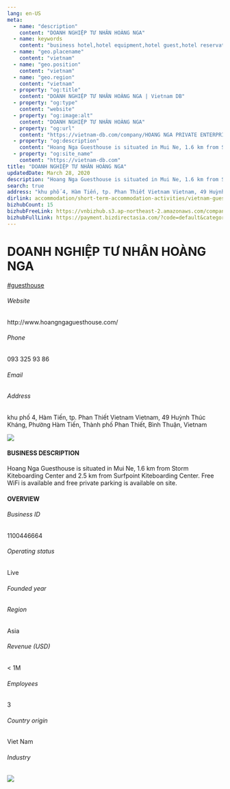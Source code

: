 ```yaml
---
lang: en-US
meta:
  - name: "description"
    content: "DOANH NGHIỆP TƯ NHÂN HOÀNG NGA"
  - name: keywords
    content: "business hotel,hotel equipment,hotel guest,hotel reservation,hotels,leisure hotel,membership,on site,resort,resort hotels,tourism,travelers,vacation,vacation,vacation,vietnam-guesthouse-companies"
  - name: "geo.placename"
    content: "vietnam"
  - name: "geo.position"
    content: "vietnam"
  - name: "geo.region"
    content: "vietnam"
  - property: "og:title"
    content: "DOANH NGHIỆP TƯ NHÂN HOÀNG NGA | Vietnam DB"
  - property: "og:type"
    content: "website"
  - property: "og:image:alt"
    content: "DOANH NGHIỆP TƯ NHÂN HOÀNG NGA"
  - property: "og:url"
    content: "https://vietnam-db.com/company/HOANG NGA PRIVATE ENTERPRISE-2609809"
  - property: "og:description"
    content: "Hoang Nga Guesthouse is situated in Mui Ne, 1.6 km from Storm Kiteboarding Center and 2.5 km from Surfpoint Kiteboarding Center. Free WiFi is available and free private parking is available on site."
  - property: "og:site_name"
    content: "https://vietnam-db.com"
title: "DOANH NGHIỆP TƯ NHÂN HOÀNG NGA"
updatedDate: March 28, 2020
description: "Hoang Nga Guesthouse is situated in Mui Ne, 1.6 km from Storm Kiteboarding Center and 2.5 km from Surfpoint Kiteboarding Center. Free WiFi is available and free private parking is available on site."
search: true
address: "khu phố 4, Hàm Tiến, tp. Phan Thiết Vietnam Vietnam, 49 Huỳnh Thúc Kháng, Phường Hàm Tiến, Thành phố Phan Thiết, Bình Thuận, Vietnam"
dirlink: accommodation/short-term-accommodation-activities/vietnam-guesthouse-companies
bizhubCount: 15
bizhubFreeLink: https://vnbizhub.s3.ap-northeast-2.amazonaws.com/companies/vietnam-guesthouse-companies_preview.xlsx
bizhubFullLink: https://payment.bizdirectasia.com/?code=default&category=bizhub&item=vietnam-guesthouse-companies&redirect=https://vietnam-db.com
---
```



<div class="bd-item">
    <div class="item-content">
        <div class="detail-title-wrap">
            <h1 class="detail-title">
                DOANH NGHIỆP TƯ NHÂN HOÀNG NGA
            </h1>
        </div>
		<div class="detail-tagslist"><a href="/accommodation/short-term-accommodation-activities/tags/guesthouse" class="detail-tagitem">#guesthouse</a></div>
        <h6 class="bd-label">Website</h6>
        <p>http://www.hoangngaguesthouse.com/</p>
		<h6 class="bd-label">Phone</h6>
        <p>093 325 93 86</p>
        <h6 class="bd-label">Email</h6>
        <p><a class="textColorPrimary" href="#"></a></p>
        <h6 class="bd-label">Address</h6>
        <p>khu phố 4, Hàm Tiến, tp. Phan Thiết Vietnam Vietnam, 49 Huỳnh Thúc Kháng, Phường Hàm Tiến, Thành phố Phan Thiết, Bình Thuận, Vietnam</p>
    </div>
</div>

<div class="banner-wrap text-center"><a href="" class="banner-link"><img src="/assets/vndb.com/BannerAds2.jpg" class="banner-img"></a></div>

<div class="bd-item">
    <div class="item-content">
        <h4 class="textColorPrimary item-title">BUSINESS DESCRIPTION</h4>
        <p>Hoang Nga Guesthouse is situated in Mui Ne, 1.6 km from Storm Kiteboarding Center and 2.5 km from Surfpoint Kiteboarding Center. Free WiFi is available and free private parking is available on site.</p>
    </div>
</div>

<div class="bd-item">
    <div class="item-content">
        <h4 class="textColorPrimary item-title">OVERVIEW</h4>
        <div class="item-info">
            <h6 class="bd-label">Business ID</h6>
            <p>1100446664</p>
        </div>
        <div class="item-info">
            <h6 class="bd-label">Operating status</h6>
            <p>Live<small class="bd-status_dot live"></small></p>
        </div>
        <div class="item-info">
            <h6 class="bd-label">Founded year</h6>
            <p></p>
        </div>
        <div class="item-info">
            <h6 class="bd-label">Region</h6>
            <p>Asia</p>
        </div>
        <div class="item-info">
            <h6 class="bd-label">Revenue (USD)</h6>
            <p>&lt; 1M</p>
        </div>
        <div class="item-info">
            <h6 class="bd-label">Employees</h6>
            <p>3</p>
        </div>
        <div class="item-info">
            <h6 class="bd-label">Country origin</h6>
            <p>Viet Nam</p>
        </div>
        <div class="item-info">
            <h6 class="bd-label">Industry</h6>
            <p></p>
        </div>
    </div>
</div>

<div class="banner-wrap text-center"><a href="" class="banner-link"><img src="/assets/vndb.com/BannerAd_04_728x90.jpg" class="banner-img"></a></div>

<CustomPopup popupTitle="ENTER EMAIL TO DOWNLOAD" popupSubTitle="The companies data will be sent to your inbox. Please enter your email." :free="this.$frontmatter.bizhubFreeLink" :paid="this.$frontmatter.bizhubFullLink" :count="this.$frontmatter.bizhubCount"/>

